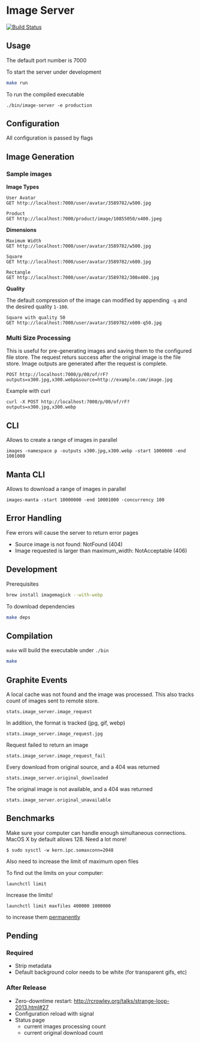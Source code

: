 # Image Server

[![Build Status](https://magnum.travis-ci.com/wanelo/image-server.svg?token=xxYxjHDAXkDK41qZ1dqA&branch=master)](https://magnum.travis-ci.com/wanelo/image-server)

## Usage

The default port number is 7000

To start the server under development
```bash
make run
```

To run the compiled executable
```
./bin/image-server -e production
```

## Configuration

All configuration is passed by flags

## Image Generation

### Sample images

**Image Types**

    User Avatar
    GET http://localhost:7000/user/avatar/3589782/w500.jpg

    Product
    GET http://localhost:7000/product/image/10855050/x400.jpeg


**Dimensions**

    Maximum Width
    GET http://localhost:7000/user/avatar/3589782/w500.jpg

    Square
    GET http://localhost:7000/user/avatar/3589782/x600.jpg

    Rectangle
    GET http://localhost:7000/user/avatar/3589782/300x400.jpg

**Quality**

The default compression of the image can modified by appending `-q` and the desired quality `1-100`.

    Square with quality 50
    GET http://localhost:7000/user/avatar/3589782/x600-q50.jpg

### Multi Size Processing

This is useful for pre-generating images and saving them to the configured file store.
The request returs success after the original image is the file store.
Image outputs are generated after the request is complete.

    POST http://localhost:7000/p/00/of/rF?outputs=x300.jpg,x300.webp&source=http://example.com/image.jpg

Example with curl
```shell
curl -X POST http://localhost:7000/p/00/of/rF?outputs=x300.jpg,x300.webp
```

## CLI

Allows to create a range of images in parallel
```shell
images -namespace p -outputs x300.jpg,x300.webp -start 1000000 -end 1001000
```

## Manta CLI

Allows to download a range of images in parallel
```shell
images-manta -start 10000000 -end 10001000 -concurrency 100
```



## Error Handling

Few errors will cause the server to return error pages

- Source image is not found: NotFound (404)
- Image requested is larger than maximum_width: NotAcceptable (406)

## Development

Prerequisites

```bash
brew install imagemagick --with-webp
```

To download dependencies
```bash
make deps
```

## Compilation

`make` will build the executable under `./bin`
```bash
make
```

## Graphite Events

A local cache was not found and the image was processed. This also tracks count of images sent to remote store.
```
stats.image_server.image_request
```

In addition, the format is tracked (jpg, gif, webp)
```
stats.image_server.image_request.jpg
```

Request failed to return an image
```
stats.image_server.image_request_fail
```

Every download from original source, and a 404 was returned
```
stats.image_server.original_downloaded
```

The original image is not available, and a 404 was returned
```
stats.image_server.original_unavailable
```

## Benchmarks

Make sure your computer can handle enough simultaneous connections. MacOS X by default allows 128. Need a lot more!

```shell
$ sudo sysctl -w kern.ipc.somaxconn=2048
```

Also need to increase the limit of maximum open files

To find out the limits on your computer:
```shell
launchctl limit
```

Increase the limits!
```shell
launchctl limit maxfiles 400000 1000000
```

to increase them [permanently](https://coderwall.com/p/lfjoaq)

## Pending

### Required
- Strip metadata
- Default background color needs to be white (for transparent gifs, etc)

### After Release

- Zero-downtime restart: http://rcrowley.org/talks/strange-loop-2013.html#27
- Configuration reload with signal
- Status page
  - current images processing count
  - current original download count
